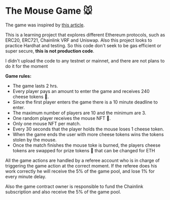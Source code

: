 # The Mouse Game 🐭

The game was inspired by [this article](https://beincrypto.com/learn/web3-project-ideas/).

This is a learning project that explores different Ethereum protocols, such as ERC20, ERC721, Chainlink VRF and Uniswap. Also this project looks to practice Hardhat and testing. So this code don't seek to be gas efficient or super secure, **this is not production code**.

I didn't upload the code to any testnet or mainnet, and there are not plans to do it for the moment

**Game rules:**

- The game lasts 2 hrs.
- Every player pays an amount to enter the game and receives 240 cheese tokens 🧀.
- Since the first player enters the game there is a 10 minute deadline to enter.
- The maximum number of players are 10 and the minimum are 3.
- One random player receives the mouse NFT 🐁.
- Only one mouse NFT per match.
- Every 30 seconds that the player holds the mouse loses 1 cheese token.
- When the game ends the user with more cheese tokens wins the tokens stolen by the mouse.
- Once the match finishes the mouse toke is burned, the players cheese tokens are swapped for prize tokens 🤑 that can be changed for ETH

All the game actions are handled by a referee account who is in charge of triggering the game action at the correct moment. If the referee does his work correctly he will receive the 5% of the game pool, and lose 1% for every minute delay.

Also the game contract owner is responsible to fund the Chainlink subscription and also receive the 5% of the game pool.
